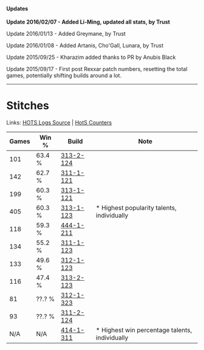 #### Updates
**Update 2016/02/07 - Added Li-Ming, updated all stats, by Trust**

Update 2016/01/13 - Added Greymane, by Trust

Update 2016/01/08 - Added Artanis, Cho'Gall, Lunara, by Trust

Update 2015/09/25 - Kharazim added thanks to PR by Anubis Black

Update 2015/09/17 - First post Rexxar patch numbers, resetting the total games, potentially shifting builds around a lot.

***

# Stitches

Links: [HOTS Logs Source](https://www.hotslogs.com/Sitewide/HeroDetails?Hero=Stitches) | [HotS Counters](http://hotscounters.com/#/hero/Stitches)

Games  | Win %  | Build     | Note
-----  | -----  | -----     | ----
101    | 63.4 % | [313-2-124](http://www.heroesfire.com/hots/talent-calculator/stitches#o65S) | 
142    | 62.7 % | [311-1-121](http://www.heroesfire.com/hots/talent-calculator/stitches#o0zH) | 
199    | 60.3 % | [313-1-121](http://www.heroesfire.com/hots/talent-calculator/stitches#o5rn) | 
405    | 60.3 % | [313-1-123](http://www.heroesfire.com/hots/talent-calculator/stitches#o5rp) | * Highest popularity talents, individually
118    | 59.3 % | [444-1-211](http://www.heroesfire.com/hots/talent-calculator/stitches#t5hx) | 
134    | 55.2 % | [311-1-123](http://www.heroesfire.com/hots/talent-calculator/stitches#o0zJ) | 
133    | 49.6 % | [312-1-123](http://www.heroesfire.com/hots/talent-calculator/stitches#o3PZ) | 
116    | 47.4 % | [313-2-123](http://www.heroesfire.com/hots/talent-calculator/stitches#o65R) | 
81     | ??.? % | [312-1-323](http://www.heroesfire.com/hots/talent-calculator/stitches#o3Sh) | 
93     | ??.? % | [311-2-124](http://www.heroesfire.com/hots/talent-calculator/stitches#o1Cy) | 
N/A    | N/A    | [414-1-311](http://www.heroesfire.com/hots/talent-calculator/stitches#ryT_) | * Highest win percentage talents, individually
